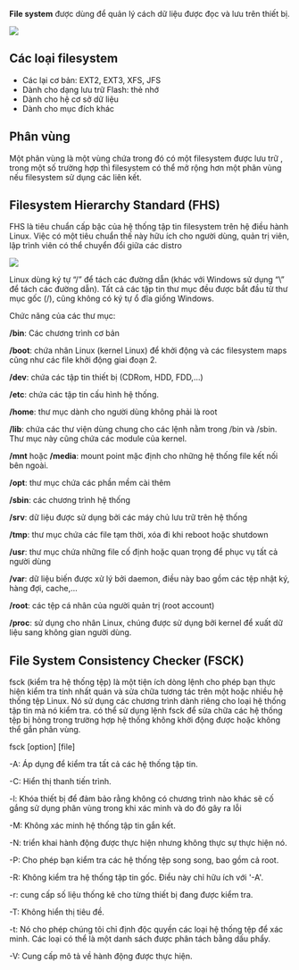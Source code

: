 **File system** được dùng để quản lý cách dữ liệu được đọc và lưu trên thiết bị.

![](https://f7-zpcloud.zdn.vn/6048275269572346221/cc7bbf91e5122a4c7303.jpg)


## Các loại filesystem
- Các lại cơ bản: EXT2, EXT3, XFS, JFS
- Dành cho dạng lưu trữ Flash: thẻ nhớ
- Dành cho hệ cơ sở dữ liệu
- Dành cho mục đích khác


## Phân vùng
Một phân vùng là một vùng chứa trong đó có một filesystem được lưu trữ , trong một số trường hợp thì filesystem có thể mở rộng hơn một phân vùng nếu filesystem sử dụng các liên kết.

## Filesystem Hierarchy Standard (FHS)

FHS là tiêu chuẩn cấp bậc của hệ thống tập tin filesystem trên hệ điều hành Linux. Việc có một tiêu chuẩn thế này hữu ích cho người dùng, quản trị viên, lập trình viên có thể chuyển đổi giữa các distro

![](https://f5-zpcloud.zdn.vn/9075325721465440655/3270fe10c98006de5f91.jpg)


Linux dùng ký tự “/” để tách các đường dẫn (khác với Windows sử dụng “\” để tách các đường dẫn). Tất cả các tập tin thư mục đều được bắt đầu từ thư mục gốc (/), cũng không có ký tự ổ đĩa giống Windows.

Chức năng của các thư mục:

**/bin**: Các chương trình cơ bản

**/boot**: chứa nhân Linux (kernel Linux) để khởi động và các filesystem maps cũng như các file khởi động giai đoạn 2.

**/dev**: chứa các tập tin thiết bị (CDRom, HDD, FDD,…)

**/etc**: chứa các tập tin cấu hình hệ thống.

**/home**: thư mục dành cho người dùng không phải là root

**/lib**: chứa các thư viện dùng chung cho các lệnh nằm trong /bin và /sbin. Thư mục này cũng chứa các module của kernel.

 
**/mnt** hoặc **/media**: mount point mặc định cho những hệ thống file kết nối bên ngoài.

**/opt**: thư mục chứa các phần mềm cài thêm

**/sbin**: các chương trình hệ thống

**/srv**: dữ liệu được sử dụng bởi các máy chủ lưu trữ trên hệ thống

**/tmp**: thư mục chứa các file tạm thời, xóa đi khi reboot hoặc shutdown

**/usr**: thư mục chứa những file cố định hoặc quan trọng để phục vụ tất cả người dùng

**/var**: dữ liệu biến được xử lý bởi daemon, điều này bao gồm các tệp nhật ký, hàng đợi,
cache,…

**/root**: các tệp cá nhân của người quản trị (root account)

**/proc**: sử dụng cho nhân Linux, chúng được sử dụng bởi kernel để xuất dữ liệu sang không gian người dùng.


## File System Consistency Checker (FSCK)

fsck (kiểm tra hệ thống tệp) là một tiện ích dòng lệnh cho phép bạn thực hiện kiểm tra tính nhất quán và sửa chữa tương tác trên một hoặc nhiều hệ thống tệp Linux. Nó sử dụng các chương trình dành riêng cho loại hệ thống tập tin mà nó kiểm tra.
có thể sử dụng lệnh fsck để sửa chữa các hệ thống tệp bị hỏng trong trường hợp hệ thống không khởi động được hoặc không thể gắn phân vùng.


fsck [option] [file]

-A: Áp dụng để kiểm tra tất cả các hệ thống tập tin. 

-C: Hiển thị thanh tiến trình.

-l: Khóa thiết bị để đảm bảo rằng không có chương trình nào khác sẽ cố gắng sử dụng phân vùng trong khi xác minh và do đó gây ra lỗi

-M: Không xác minh hệ thống tập tin gắn kết.

-N: triển khai hành động được thực hiện nhưng không thực sự thực hiện nó.

-P: Cho phép bạn kiểm tra các hệ thống tệp song song, bao gồm cả root.

-R: Không kiểm tra hệ thống tập tin gốc. Điều này chỉ hữu ích với '-A'.

-r: cung cấp số liệu thống kê cho từng thiết bị đang được kiểm tra.

-T: Không hiển thị tiêu đề.

-t: Nó cho phép chúng tôi chỉ định độc quyền các loại hệ thống tệp để xác minh. Các loại có thể là một danh sách được phân tách bằng dấu phẩy.

-V: Cung cấp mô tả về hành động được thực hiện.



































